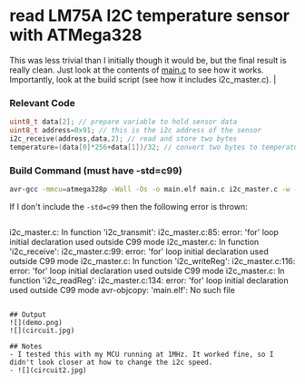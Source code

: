 # read LM75A I2C temperature sensor with ATMega328
This was less trivial than I initially though it would be, but the final result is really clean. Just look at the contents of [main.c](main.c) to see how it works. Importantly, look at the build script (see how it includes i2c_master.c). | 

### Relevant Code
```C
uint8_t data[2]; // prepare variable to hold sensor data
uint8_t address=0x91; // this is the i2c address of the sensor
i2c_receive(address,data,2); // read and store two bytes
temperature=(data[0]*256+data[1])/32; // convert two bytes to temperature
```

### Build Command (must have -std=c99)
```bash
avr-gcc -mmcu=atmega328p -Wall -Os -o main.elf main.c i2c_master.c -w -std=c99
```
If I don't include the `-std=c99` then the following error is thrown:
> ```
i2c_master.c: In function 'i2c_transmit':
i2c_master.c:85: error: 'for' loop initial declaration used outside C99 mode
i2c_master.c: In function 'i2c_receive':
i2c_master.c:99: error: 'for' loop initial declaration used outside C99 mode
i2c_master.c: In function 'i2c_writeReg':
i2c_master.c:116: error: 'for' loop initial declaration used outside C99 mode
i2c_master.c: In function 'i2c_readReg':
i2c_master.c:134: error: 'for' loop initial declaration used outside C99 mode
avr-objcopy: 'main.elf': No such file
```

## Output
![](demo.png)
![](circuit.jpg)

## Notes
- I tested this with my MCU running at 1MHz. It worked fine, so I didn't look closer at how to change the i2c speed.
- ![](circuit2.jpg)
